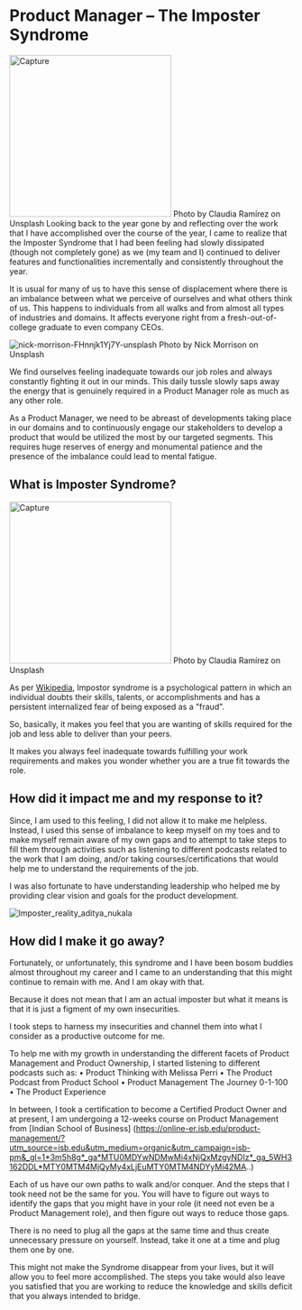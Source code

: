 # Product Manager – The Imposter Syndrome

<img width="287" alt="Capture" src="https://user-images.githubusercontent.com/97093893/148215203-6ce618e5-9b85-4c4c-a6e2-4648abc233aa.PNG">
Photo by Claudia Ramírez on Unsplash
Looking back to the year gone by and reflecting over the work that I have accomplished over the course of the year, I came to realize that the Imposter Syndrome that I had been feeling had slowly dissipated (though not completely gone) as we (my team and I) continued to deliver features and functionalities incrementally and consistently throughout the year.

It is usual for many of us to have this sense of displacement where there is an imbalance between what we perceive of ourselves and what others think of us. This happens to individuals from all walks and from almost all types of industries and domains. It affects everyone right from a fresh-out-of-college graduate to even company CEOs.

![nick-morrison-FHnnjk1Yj7Y-unsplash](https://user-images.githubusercontent.com/97093893/148215232-7e5e37da-ac29-4fc0-94fe-9d5a6cf2a0df.jpg)
Photo by Nick Morrison on Unsplash

We find ourselves feeling inadequate towards our job roles and always constantly fighting it out in our minds. This daily tussle slowly saps away the energy that is genuinely required in a Product Manager role as much as any other role.

As a Product Manager, we need to be abreast of developments taking place in our domains and to continuously engage our stakeholders to develop a product that would be utilized the most by our targeted segments. This requires huge reserves of energy and monumental patience and the presence of the imbalance could lead to mental fatigue.

## What is Imposter Syndrome?

<img width="287" alt="Capture" src="https://user-images.githubusercontent.com/97093893/148215203-6ce618e5-9b85-4c4c-a6e2-4648abc233aa.PNG">
Photo by Claudia Ramírez on Unsplash

As per [Wikipedia](https://en.wikipedia.org/wiki/Impostor_syndrome), Impostor syndrome is a psychological pattern in which an individual doubts their skills, talents, or accomplishments and has a persistent internalized fear of being exposed as a "fraud".

So, basically, it makes you feel that you are wanting of skills required for the job and less able to deliver than your peers. 

It makes you always feel inadequate towards fulfilling your work requirements and makes you wonder whether you are a true fit towards the role.

## How did it impact me and my response to it?

Since, I am used to this feeling, I did not allow it to make me helpless. Instead, I used this sense of imbalance to keep myself on my toes and to make myself remain aware of my own gaps and to attempt to take steps to fill them through activities such as listening to different podcasts related to the work that I am doing, and/or taking courses/certifications that would help me to understand the requirements of the job.

I was also fortunate to have understanding leadership who helped me by providing clear vision and goals for the product development.

![Imposter_reality_aditya_nukala](https://user-images.githubusercontent.com/97093893/148215229-a3f70b2d-88df-4202-a505-fb8bda4553eb.png)

## How did I make it go away?

Fortunately, or unfortunately, this syndrome and I have been bosom buddies almost throughout my career and I came to an understanding that this might continue to remain with me. And I am okay with that. 

Because it does not mean that I am an actual imposter but what it means is that it is just a figment of my own insecurities. 

I took steps to harness my insecurities and channel them into what I consider as a productive outcome for me. 

To help me with my growth in understanding the different facets of Product Management and Product Ownership, I started listening to different podcasts such as:
•	Product Thinking with Melissa Perri
•	The Product Podcast from Product School
•	Product Management The Journey 0-1-100
•	The Product Experience

In between, I took a certification to become a Certified Product Owner and at present, I am undergoing a 12-weeks course on Product Management from [Indian School of Business] (https://online-er.isb.edu/product-management/?utm_source=isb.edu&utm_medium=organic&utm_campaign=isb-pm&_gl=1*3m5h8g*_ga*MTU0MDYwNDMwMi4xNjQxMzgyNDIz*_ga_5WH3162DDL*MTY0MTM4MjQyMy4xLjEuMTY0MTM4NDYyMi42MA..)

Each of us have our own paths to walk and/or conquer. And the steps that I took need not be the same for you. You will have to figure out ways to identify the gaps that you might have in your role (it need not even be a Product Management role), and then figure out ways to reduce those gaps.

There is no need to plug all the gaps at the same time and thus create unnecessary pressure on yourself. Instead, take it one at a time and plug them one by one.

This might not make the Syndrome disappear from your lives, but it will allow you to feel more accomplished. The steps you take would also leave you satisfied that you are working to reduce the knowledge and skills deficit that you always intended to bridge.
